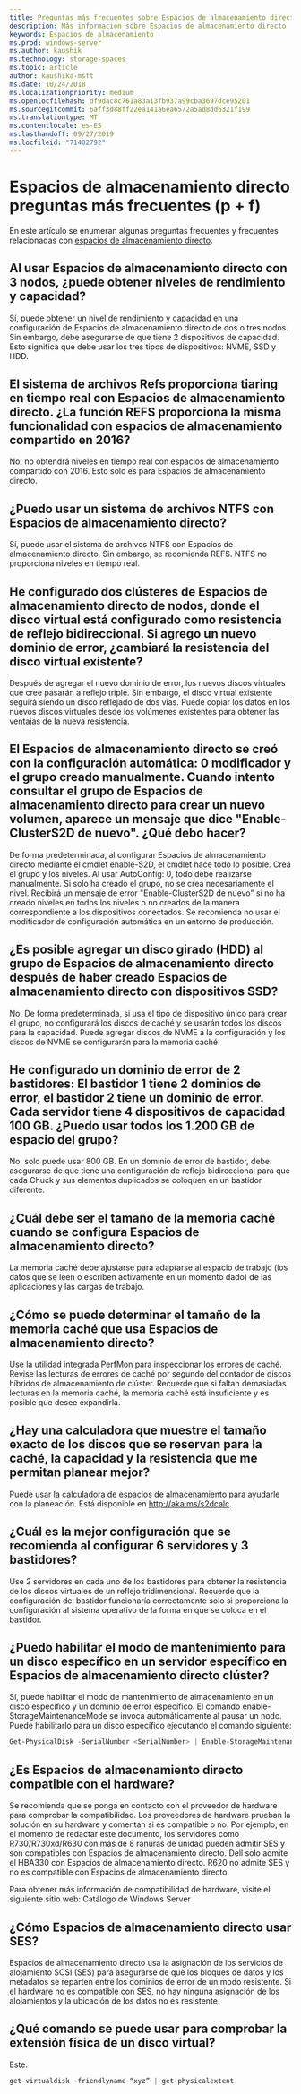 ```yaml
---
title: Preguntas más frecuentes sobre Espacios de almacenamiento directo
description: Más información sobre Espacios de almacenamiento directo
keywords: Espacios de almacenamiento
ms.prod: windows-server
ms.author: kaushik
ms.technology: storage-spaces
ms.topic: article
author: kaushika-msft
ms.date: 10/24/2018
ms.localizationpriority: medium
ms.openlocfilehash: df9dac8c761a83a13fb937a99cba3697dce95201
ms.sourcegitcommit: 6aff3d88ff22ea141a6ea6572a5ad8dd6321f199
ms.translationtype: MT
ms.contentlocale: es-ES
ms.lasthandoff: 09/27/2019
ms.locfileid: "71402792"
---
```

# <a name="storage-spaces-direct---frequently-asked-questions-faq"></a>Espacios de almacenamiento directo preguntas más frecuentes (p + f)

En este artículo se enumeran algunas preguntas frecuentes y frecuentes relacionadas con [espacios de almacenamiento directo](storage-spaces-direct-overview.md).

## <a name="when-you-use-storage-spaces-direct-with-3-nodes-can-you-get-both-performance-and-capacity-tiers"></a>Al usar Espacios de almacenamiento directo con 3 nodos, ¿puede obtener niveles de rendimiento y capacidad?

Sí, puede obtener un nivel de rendimiento y capacidad en una configuración de Espacios de almacenamiento directo de dos o tres nodos. Sin embargo, debe asegurarse de que tiene 2 dispositivos de capacidad. Esto significa que debe usar los tres tipos de dispositivos: NVME, SSD y HDD.
 
## <a name="refs-file-system-provides-real-time-tiaring-with-storage-spaces-direct-does-refs-provides-the-same-functionality-with-shared-storage-spaces-in-2016"></a>El sistema de archivos Refs proporciona tiaring en tiempo real con Espacios de almacenamiento directo. ¿La función REFS proporciona la misma funcionalidad con espacios de almacenamiento compartido en 2016?

No, no obtendrá niveles en tiempo real con espacios de almacenamiento compartido con 2016. Esto solo es para Espacios de almacenamiento directo. 
 
## <a name="can-i-use-an-ntfs-file-system-with-storage-spaces-direct"></a>¿Puedo usar un sistema de archivos NTFS con Espacios de almacenamiento directo?
  
Sí, puede usar el sistema de archivos NTFS con Espacios de almacenamiento directo. Sin embargo, se recomienda REFS. NTFS no proporciona niveles en tiempo real. 
 
## <a name="i-have-configured-2-node-storage-spaces-direct-clusters-where-the-virtual-disk-is-configured-as-2-way-mirror-resiliency-if-i-add-a-new-fault-domain-will-the-resiliency-of-the-existing-virtual-disk-change"></a>He configurado dos clústeres de Espacios de almacenamiento directo de nodos, donde el disco virtual está configurado como resistencia de reflejo bidireccional. Si agrego un nuevo dominio de error, ¿cambiará la resistencia del disco virtual existente?

Después de agregar el nuevo dominio de error, los nuevos discos virtuales que cree pasarán a reflejo triple. Sin embargo, el disco virtual existente seguirá siendo un disco reflejado de dos vías. Puede copiar los datos en los nuevos discos virtuales desde los volúmenes existentes para obtener las ventajas de la nueva resistencia.
 
## <a name="the-storage-spaces-direct-was-created-using-the-autoconfig0-switch-and-the-pool-created-manually-when-i-try-to-query-the-storage-spaces-direct-pool-to-create-a-new-volume-i-get-a-message-that-says-enable-clusters2d-again-what-should-i-do"></a>El Espacios de almacenamiento directo se creó con la configuración automática: 0 modificador y el grupo creado manualmente. Cuando intento consultar el grupo de Espacios de almacenamiento directo para crear un nuevo volumen, aparece un mensaje que dice "Enable-ClusterS2D de nuevo". ¿Qué debo hacer?

De forma predeterminada, al configurar Espacios de almacenamiento directo mediante el cmdlet enable-S2D, el cmdlet hace todo lo posible. Crea el grupo y los niveles. Al usar AutoConfig: 0, todo debe realizarse manualmente. Si solo ha creado el grupo, no se crea necesariamente el nivel. Recibirá un mensaje de error "Enable-ClusterS2D de nuevo" si no ha creado niveles en todos los niveles o no creados de la manera correspondiente a los dispositivos conectados. Se recomienda no usar el modificador de configuración automática en un entorno de producción. 
 
## <a name="is-it-possible-to-add-a-spinning-disk-hdd-to-the-storage-spaces-direct-pool-after-you-have-created-storage-spaces-direct-with-ssd-devices"></a>¿Es posible agregar un disco girado (HDD) al grupo de Espacios de almacenamiento directo después de haber creado Espacios de almacenamiento directo con dispositivos SSD?

No. De forma predeterminada, si usa el tipo de dispositivo único para crear el grupo, no configurará los discos de caché y se usarán todos los discos para la capacidad. Puede agregar discos de NVME a la configuración y los discos de NVME se configurarán para la memoria caché.
 
## <a name="i-have-configured-a-2-rack-fault-domain-rack-1-has-2-fault-domains-rack-2-has-1-fault-domain-each-server-has-4-capacity-100-gb-devices-can-i-use-all-1200-gb-of-space-from-the-pool"></a>He configurado un dominio de error de 2 bastidores: El bastidor 1 tiene 2 dominios de error, el bastidor 2 tiene un dominio de error. Cada servidor tiene 4 dispositivos de capacidad 100 GB. ¿Puedo usar todos los 1.200 GB de espacio del grupo?

No, solo puede usar 800 GB. En un dominio de error de bastidor, debe asegurarse de que tiene una configuración de reflejo bidireccional para que cada Chuck y sus elementos duplicados se coloquen en un bastidor diferente.
 
## <a name="what-should-the-cache-size-be-when-i-am-configuring-storage-spaces-direct"></a>¿Cuál debe ser el tamaño de la memoria caché cuando se configura Espacios de almacenamiento directo?

La memoria caché debe ajustarse para adaptarse al espacio de trabajo (los datos que se leen o escriben activamente en un momento dado) de las aplicaciones y las cargas de trabajo.

## <a name="how-can-i-determine-the-size-of-cache-that-is-being-used-by-storage-spaces-direct"></a>¿Cómo se puede determinar el tamaño de la memoria caché que usa Espacios de almacenamiento directo?

Use la utilidad integrada PerfMon para inspeccionar los errores de caché. Revise las lecturas de errores de caché por segundo del contador de discos híbridos de almacenamiento de clúster. Recuerde que si faltan demasiadas lecturas en la memoria caché, la memoria caché está insuficiente y es posible que desee expandirla. 
 
## <a name="is-there-a-calculator-that-shows-the-exact-size-of-the-disks-that-are-being-set-aside-for-cache-capacity-and-resiliency-that-would-enable-me-to-plan-better"></a>¿Hay una calculadora que muestre el tamaño exacto de los discos que se reservan para la caché, la capacidad y la resistencia que me permitan planear mejor?

Puede usar la calculadora de espacios de almacenamiento para ayudarle con la planeación. Está disponible en http://aka.ms/s2dcalc.
 
## <a name="what-is-the-best-configuration-that-you-would-recommend-when-configuring-6-servers-and-3-racks"></a>¿Cuál es la mejor configuración que se recomienda al configurar 6 servidores y 3 bastidores?

Use 2 servidores en cada uno de los bastidores para obtener la resistencia de los discos virtuales de un reflejo tridimensional. Recuerde que la configuración del bastidor funcionaría correctamente solo si proporciona la configuración al sistema operativo de la forma en que se coloca en el bastidor. 
 
## <a name="can-i-enable-maintenance-mode-for-a-specific-disk-on-a-specific-server-in-storage-spaces-direct-cluster"></a>¿Puedo habilitar el modo de mantenimiento para un disco específico en un servidor específico en Espacios de almacenamiento directo clúster?

Sí, puede habilitar el modo de mantenimiento de almacenamiento en un disco específico y un dominio de error específico. El comando enable-StorageMaintenanceMode se invoca automáticamente al pausar un nodo. Puede habilitarlo para un disco específico ejecutando el comando siguiente:

```powershell
Get-PhysicalDisk -SerialNumber <SerialNumber> | Enable-StorageMaintenanceMode
```

## <a name="is-storage-spaces-direct-supported-on-my-hardware"></a>¿Es Espacios de almacenamiento directo compatible con el hardware?

Se recomienda que se ponga en contacto con el proveedor de hardware para comprobar la compatibilidad. Los proveedores de hardware prueban la solución en su hardware y comentan si es compatible o no. Por ejemplo, en el momento de redactar este documento, los servidores como R730/R730xd/R630 con más de 8 ranuras de unidad pueden admitir SES y son compatibles con Espacios de almacenamiento directo. Dell solo admite el HBA330 con Espacios de almacenamiento directo. R620 no admite SES y no es compatible con Espacios de almacenamiento directo.

Para obtener más información de compatibilidad de hardware, visite el siguiente sitio web: Catálogo de Windows Server
 
## <a name="how-does-storage-spaces-direct-make-use-of-ses"></a>¿Cómo Espacios de almacenamiento directo usar SES?

Espacios de almacenamiento directo usa la asignación de los servicios de alojamiento SCSI (SES) para asegurarse de que los bloques de datos y los metadatos se reparten entre los dominios de error de un modo resistente. Si el hardware no es compatible con SES, no hay ninguna asignación de los alojamientos y la ubicación de los datos no es resistente.
 
## <a name="what-command-can-you-use-to-check-the-physical-extent-for-a-virtual-disk"></a>¿Qué comando se puede usar para comprobar la extensión física de un disco virtual?
  
Este:

```powershell
get-virtualdisk -friendlyname “xyz” | get-physicalextent
```
